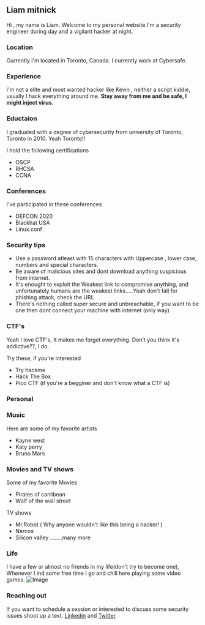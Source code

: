 ## Liam mitnick


Hi , my name is Liam. Welcome to my personal website.I'm a security engineer during day and a vigilant hacker at night.

### Location
Currently i'm located in Toronto, Canada. I currently work at Cybersafe.

### Experience
I'm not a elite and most wanted hacker like Kevin , neither a script kiddie, usually I hack everything around me. **Stay away from me and be safe, I might inject virus.** 

### Eductaion
I graduated with a degree of cybersecurity from university of Toronto, Toronto in 2010. Yeah Toronto!!

I hold the following certifications
* OSCP
* RHCSA
* CCNA

### Conferences
I've participated in these conferences 

* DEFCON 2020
* Blackhat USA
* Linux.conf

### Security tips
* Use a password atleast with 15 characters with Uppercase , lower case, numbers and special characters.
* Be aware of malicious sites and dont download anything suspicious from internet.
* It's enought to exploit the Weakest link to compromise anything, and unfortunately humans are the weakest links.....Yeah don't fall for phishing attack, check the URL
* There's nothing called super secure and unbreachable, if you want to be one then dont connect your machine with internet (only way)

### CTF's
Yeah I love CTF's, It makes me forget everything. Don't you think it's addictive??, I do.

Try these, if you're interested
* Try hackme
* Hack The Box
* Pico CTF (if you're a begginer and don't know what a CTF is)

### Personal
### Music
Here are some of my favorite artists
* Kayne west
* Katy perry
* Bruno Mars

### Movies and TV shows
Some of my favorite Movies
* Pirates of carribean
* Wolf of the wall street

TV shows
* Mr.Robot ( Why anyone wouldn't like this being a hacker! )
* Narcos
* Silicon valley ........many more

### Life
I have a few or almost no friends in my life(don't try to become one), Whenever I ind some free time I go and chill here playing some video games.
![Image](https://imgur.com/Jp01llS)
### Reaching out
If you want to schedule a session or interested to discuss some security issues shoot up a text.
[Linkedin](https://www.linkedin.com/in/liam-mitnick-215b91201/) and [Twitter](https://twitter.com/LiamMitnick)
